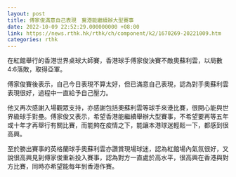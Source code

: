 ```yaml
---
layout: post
title: 傅家俊滿意自己表現　冀港能繼續辦大型賽事
date: 2022-10-09 22:52:29.000000000 +08:00
link: https://news.rthk.hk/rthk/ch/component/k2/1670269-20221009.htm
categories: rthk
---
```


在紅館舉行的香港世界桌球大師賽，香港球手傅家俊決賽不敵奧蘇利雲，以局數4:6落敗，取得亞軍。

傅家俊賽後表示，自己今日表現不算太好，但已滿意自己表現，認為對手奧蘇利雲表現很好，過程中一直給予自己壓力。

他又再次感謝入場觀眾支持，亦感謝包括奧蘇利雲等球手來港比賽，很開心能與世界級球手對壘。傅家俊又表示，希望香港能繼續舉辦大型賽事，不希望要再等五年或十年才再舉行有關比賽，而能夠在疫情之下，能讓本港球迷輕鬆一下，都感到很高興。

至於勝出賽事的英格蘭球手奧蘇利雲亦讚賞現場球迷，認為紅館場內氣氛很好，又說很高興見到傅家俊重新投入賽事，認為對方一直處於高水平，很高興在香港與對方比賽，同時亦希望能每年到香港作賽。
